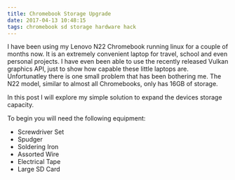```yaml
---
title: Chromebook Storage Upgrade
date: 2017-04-13 10:48:15
tags: chromebook sd storage hardware hack
---
```


I have been using my Lenovo N22 Chromebook running linux for a couple of months now. It is an extremely convenient laptop for travel, school and even personal projects. I have even been able to use the recently released Vulkan graphics API, just to show how capable these little laptops are. Unfortunatley there is one small problem that has been bothering me. The N22 model, similar to almost all Chromebooks, only has 16GB of storage. 

In this post I will explore my simple solution to expand the devices storage capacity. 

<!-- more --> 

To begin you will need the following equipment:
* Screwdriver Set
* Spudger
* Soldering Iron
* Assorted Wire
* Electrical Tape
* Large SD Card

